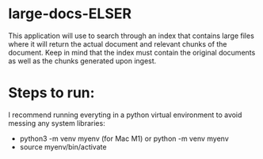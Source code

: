 # large-docs-ELSER
This application will use to search through an index that contains large files where it will return the actual document and relevant chunks of the document. Keep in mind that the index must contain the original documents as well as the chunks generated upon ingest.


# Steps to run:
I recommend running everyting in a python virtual environment to avoid messing any system libraries:
- python3 -m venv myenv (for Mac M1) or python -m venv myenv
- source myenv/bin/activate
